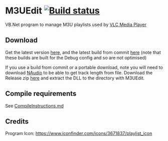 # M3UEdit [![Build status](https://ci.appveyor.com/api/projects/status/4asclj873qjd73ke)](https://ci.appveyor.com/project/Walkman100/m3uedit)

VB.Net program to manage M3U playlists used by [VLC Media Player](https://www.videolan.org/vlc/)

## Download
Get the latest version [here](https://github.com/Walkman100/M3UEdit/releases), and the latest build from commit
[here](https://ci.appveyor.com/project/Walkman100/M3UEdit/build/artifacts)
(note that these builds are built for the Debug config and so are not optimised)

If you use a build from commit or a portable download, note you will need to download [NAudio](https://github.com/naudio/NAudio) to be able to get track length from file. Download the Release zip [here](https://github.com/naudio/NAudio/releases/tag/v1.8.4) and extract the DLL to the directory with M3UEdit.

## Compile requirements
See [CompileInstructions.md](https://github.com/Walkman100/gists/blob/master/CompileInstructions.md)

## Credits
Program Icon: https://www.iconfinder.com/icons/3671837/playlist_icon
